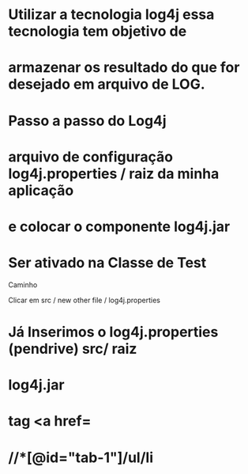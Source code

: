 # Utilizar a tecnologia  log4j essa tecnologia tem objetivo de 
# armazenar os resultado do que for desejado em arquivo de LOG.
# Passo a  passo do Log4j
# arquivo de configuração log4j.properties / raiz da minha aplicação
# e colocar o componente log4j.jar 
# Ser ativado na Classe de Test


Caminho 

Clicar em src / new other file / log4j.properties


# Já Inserimos o log4j.properties (pendrive) src/ raiz
#  log4j.jar

# tag <a href= 

# //*[@id="tab-1"]/ul/li





